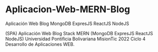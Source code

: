 # Aplicacion-Web-MERN-Blog
Aplicación Web Blog MongoDB ExpresJS ReactJS NodeJS 

(SPA) Aplicación Web Blog Stack MERN (MongoDB ExpresJS ReactJS NodeJS) Universidad Pontificia Bolivariana MisionTic 2022 Ciclo 4 Desarrollo de Aplicaciones WEB.
